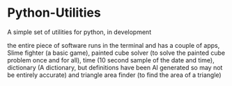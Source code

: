 # Python-Utilities
A simple set of utilities for python, in development

the entire piece of software runs in the terminal and has a couple of apps, Slime fighter (a basic game), painted cube solver (to solve the painted cube problem once and for all), time (10 second sample of the date and time), dictionary (A dictionary, but definitions have been AI generated so may not be entirely accurate) and triangle area finder (to find the area of a triangle)

